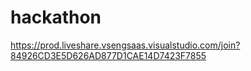 # hackathon
https://prod.liveshare.vsengsaas.visualstudio.com/join?84926CD3E5D626AD877D1CAE14D7423F7855
